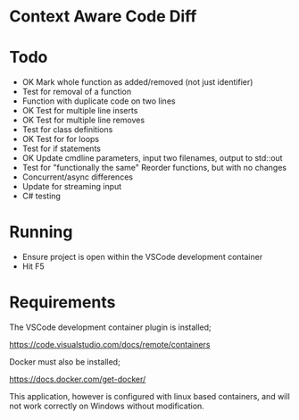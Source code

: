 # Context Aware Code Diff 

# Todo

- OK Mark whole function as added/removed (not just identifier)
- Test for removal of a function
- Function with duplicate code on two lines
- OK Test for multiple line inserts
- OK Test for multiple line removes
- Test for class definitions
- OK Test for for loops
- Test for if statements
- OK Update cmdline parameters, input two filenames, output to std::out
- Test for "functionally the same" Reorder functions, but with no changes
- Concurrent/async differences 
- Update for streaming input
- C# testing

# Running

- Ensure project is open within the VSCode development container
- Hit F5

# Requirements

The VSCode development container plugin is installed;

https://code.visualstudio.com/docs/remote/containers

Docker must also be installed;

https://docs.docker.com/get-docker/

This application, however is configured with linux based containers, and will not work correctly on Windows without modification.
